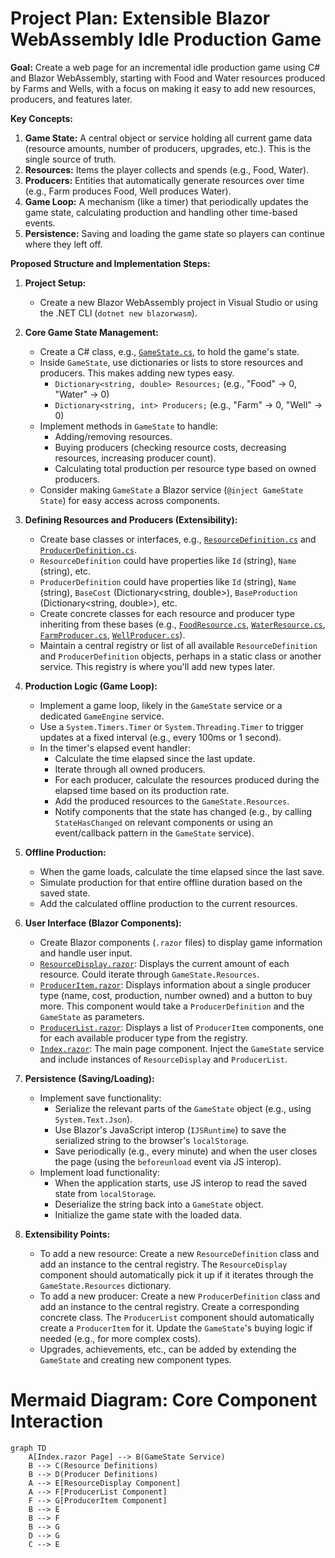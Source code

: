 # Project Plan: Extensible Blazor WebAssembly Idle Production Game

**Goal:** Create a web page for an incremental idle production game using C# and Blazor WebAssembly, starting with Food and Water resources produced by Farms and Wells, with a focus on making it easy to add new resources, producers, and features later.

**Key Concepts:**

1. **Game State:** A central object or service holding all current game data (resource amounts, number of producers, upgrades, etc.). This is the single source of truth.
2. **Resources:** Items the player collects and spends (e.g., Food, Water).
3. **Producers:** Entities that automatically generate resources over time (e.g., Farm produces Food, Well produces Water).
4. **Game Loop:** A mechanism (like a timer) that periodically updates the game state, calculating production and handling other time-based events.
5. **Persistence:** Saving and loading the game state so players can continue where they left off.

**Proposed Structure and Implementation Steps:**

1. **Project Setup:**
    * Create a new Blazor WebAssembly project in Visual Studio or using the .NET CLI (`dotnet new blazorwasm`).

2. **Core Game State Management:**
    * Create a C# class, e.g., [`GameState.cs`](GameState.cs), to hold the game's state.
    * Inside `GameState`, use dictionaries or lists to store resources and producers. This makes adding new types easy.
        * `Dictionary<string, double> Resources;` (e.g., "Food" -> 0, "Water" -> 0)
        * `Dictionary<string, int> Producers;` (e.g., "Farm" -> 0, "Well" -> 0)
    * Implement methods in `GameState` to handle:
        * Adding/removing resources.
        * Buying producers (checking resource costs, decreasing resources, increasing producer count).
        * Calculating total production per resource type based on owned producers.
    * Consider making `GameState` a Blazor service (`@inject GameState State`) for easy access across components.

3. **Defining Resources and Producers (Extensibility):**
    * Create base classes or interfaces, e.g., [`ResourceDefinition.cs`](ResourceDefinition.cs) and [`ProducerDefinition.cs`](ProducerDefinition.cs).
    * `ResourceDefinition` could have properties like `Id` (string), `Name` (string), etc.
    * `ProducerDefinition` could have properties like `Id` (string), `Name` (string), `BaseCost` (Dictionary<string, double>), `BaseProduction` (Dictionary<string, double>), etc.
    * Create concrete classes for each resource and producer type inheriting from these bases (e.g., [`FoodResource.cs`](FoodResource.cs), [`WaterResource.cs`](WaterResource.cs), [`FarmProducer.cs`](FarmProducer.cs), [`WellProducer.cs`](WellProducer.cs)).
    * Maintain a central registry or list of all available `ResourceDefinition` and `ProducerDefinition` objects, perhaps in a static class or another service. This registry is where you'll add new types later.

4. **Production Logic (Game Loop):**
    * Implement a game loop, likely in the `GameState` service or a dedicated `GameEngine` service.
    * Use a `System.Timers.Timer` or `System.Threading.Timer` to trigger updates at a fixed interval (e.g., every 100ms or 1 second).
    * In the timer's elapsed event handler:
        * Calculate the time elapsed since the last update.
        * Iterate through all owned producers.
        * For each producer, calculate the resources produced during the elapsed time based on its production rate.
        * Add the produced resources to the `GameState.Resources`.
        * Notify components that the state has changed (e.g., by calling `StateHasChanged` on relevant components or using an event/callback pattern in the `GameState` service).

5. **Offline Production:**
    * When the game loads, calculate the time elapsed since the last save.
    * Simulate production for that entire offline duration based on the saved state.
    * Add the calculated offline production to the current resources.

6. **User Interface (Blazor Components):**
    * Create Blazor components (`.razor` files) to display game information and handle user input.
    * [`ResourceDisplay.razor`](ResourceDisplay.razor): Displays the current amount of each resource. Could iterate through `GameState.Resources`.
    * [`ProducerItem.razor`](ProducerItem.razor): Displays information about a single producer type (name, cost, production, number owned) and a button to buy more. This component would take a `ProducerDefinition` and the `GameState` as parameters.
    * [`ProducerList.razor`](ProducerList.razor): Displays a list of `ProducerItem` components, one for each available producer type from the registry.
    * [`Index.razor`](Index.razor): The main page component. Inject the `GameState` service and include instances of `ResourceDisplay` and `ProducerList`.

7. **Persistence (Saving/Loading):**
    * Implement save functionality:
        * Serialize the relevant parts of the `GameState` object (e.g., using `System.Text.Json`).
        * Use Blazor's JavaScript interop (`IJSRuntime`) to save the serialized string to the browser's `localStorage`.
        * Save periodically (e.g., every minute) and when the user closes the page (using the `beforeunload` event via JS interop).
    * Implement load functionality:
        * When the application starts, use JS interop to read the saved state from `localStorage`.
        * Deserialize the string back into a `GameState` object.
        * Initialize the game state with the loaded data.

8. **Extensibility Points:**
    * To add a new resource: Create a new `ResourceDefinition` class and add an instance to the central registry. The `ResourceDisplay` component should automatically pick it up if it iterates through the `GameState.Resources` dictionary.
    * To add a new producer: Create a new `ProducerDefinition` class and add an instance to the central registry. Create a corresponding concrete class. The `ProducerList` component should automatically create a `ProducerItem` for it. Update the `GameState`'s buying logic if needed (e.g., for more complex costs).
    * Upgrades, achievements, etc., can be added by extending the `GameState` and creating new component types.

# Mermaid Diagram: Core Component Interaction

```mermaid
graph TD
    A[Index.razor Page] --> B(GameState Service)
    B --> C(Resource Definitions)
    B --> D(Producer Definitions)
    A --> E[ResourceDisplay Component]
    A --> F[ProducerList Component]
    F --> G[ProducerItem Component]
    B --> E
    B --> F
    B --> G
    D --> G
    C --> E
